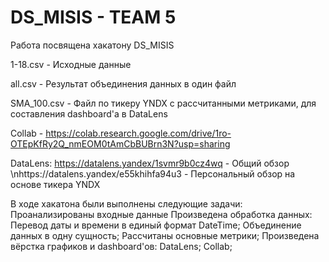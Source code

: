 # DS_MISIS - TEAM 5
Работа посвящена хакатону DS_MISIS

1-18.csv - Исходные данные

all.csv - Результат объединения данных в один файл

SMA_100.csv - Файл по тикеру YNDX с рассчитанными метриками, для составления dashboard'а в DataLens

Collab - https://colab.research.google.com/drive/1ro-OTEpKfRy2Q_nmEOM0tAmCbBUBrn3N?usp=sharing

DataLens:
https://datalens.yandex/1svmr9b0cz4wq - Общий обзор
\nhttps://datalens.yandex/e55khihfa94u3 - Персональный обзор на основе тикера YNDX



В ходе хакатона были выполнены следующие задачи:
Проанализированы входные данные
Произведена обработка данных:
  Перевод даты и времени в единый формат DateTime;
  Объединение данных в одну сущность;
Рассчитаны основные метрики;
Произведена вёрстка графиков и dashboard'ов:
  DataLens;
  Collab;
